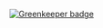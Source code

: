 
[![Greenkeeper badge](https://badges.greenkeeper.io/insanity54/ld38.svg)](https://greenkeeper.io/)
